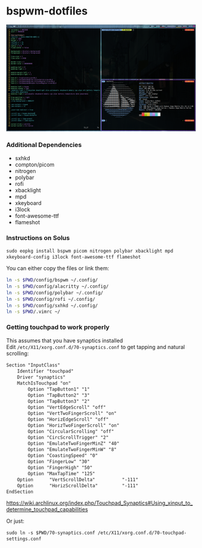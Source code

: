 # bspwm-dotfiles
![screenshot](screen0.png)
### Additional Dependencies
* sxhkd
* compton/picom
* nitrogen
* polybar
* rofi
* xbacklight
* mpd
* xkeyboard
* i3lock
* font-awesome-ttf
* flameshot

### Instructions on Solus
```
sudo eopkg install bspwm picom nitrogen polybar xbacklight mpd xkeyboard-config i3lock font-awesome-ttf flameshot
```

You can either copy the files or link them:
```sh
ln -s $PWD/config/bspwm ~/.config/
ln -s $PWD/config/alacritty ~/.config/
ln -s $PWD/config/polybar ~/.config/
ln -s $PWD/config/rofi ~/.config/
ln -s $PWD/config/sxhkd ~/.config/
ln -s $PWD/.vimrc ~/
```

### Getting touchpad to work properly
This assumes that you have synaptics installed  
Edit `/etc/X11/xorg.conf.d/70-synaptics.conf` to get tapping and natural scrolling:
```
Section "InputClass"
    Identifier "touchpad"
    Driver "synaptics"
    MatchIsTouchpad "on"
        Option "TapButton1" "1"
        Option "TapButton2" "3"
        Option "TapButton3" "2"
        Option "VertEdgeScroll" "off"
        Option "VertTwoFingerScroll" "on"
        Option "HorizEdgeScroll" "off"
        Option "HorizTwoFingerScroll" "on"
        Option "CircularScrolling" "off"
        Option "CircScrollTrigger" "2"
        Option "EmulateTwoFingerMinZ" "40"
        Option "EmulateTwoFingerMinW" "8"
        Option "CoastingSpeed" "0"
        Option "FingerLow" "30"
        Option "FingerHigh" "50"
        Option "MaxTapTime" "125"
	Option      "VertScrollDelta"          "-111"
	Option      "HorizScrollDelta"         "-111"
EndSection
```
https://wiki.archlinux.org/index.php/Touchpad_Synaptics#Using_xinput_to_determine_touchpad_capabilities

Or just:
```
sudo ln -s $PWD/70-synaptics.conf /etc/X11/xorg.conf.d/70-touchpad-settings.conf
```

